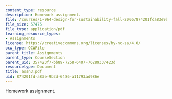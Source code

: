 ```yaml
---
content_type: resource
description: Homework assignment.
file: /courses/1-964-design-for-sustainability-fall-2006/874201fda83e9b3d6486a11793ad986e_assn3.pdf
file_size: 57475
file_type: application/pdf
learning_resource_types:
- Assignments
license: https://creativecommons.org/licenses/by-nc-sa/4.0/
ocw_type: OCWFile
parent_title: Assignments
parent_type: CourseSection
parent_uid: 357423f7-bb89-7258-6407-76289337423d
resourcetype: Document
title: assn3.pdf
uid: 874201fd-a83e-9b3d-6486-a11793ad986e
---
```

Homework assignment.